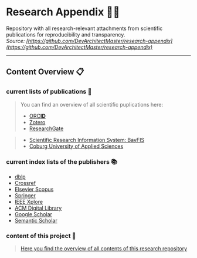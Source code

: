 # Research Appendix 👨‍🎓
Repository with all research-relevant attachments from scientific publications for reproducibility and transparency.  
*Source: [https://github.com/DevArchitectMaster/research-appendix](https://github.com/DevArchitectMaster/research-appendix)*

---


## Content Overview 📋



### current lists of publications 🧾

> You can find an overview of all scientific puplications here:
  > * [ORC**ID**](https://orcid.org/0000-0001-7382-8333)
  > * [Zotero](https://www.zotero.org/fboeck)
  > * [ResearchGate](https://www.researchgate.net/profile/Felix-Boeck)


  > * [Scientific Research Information System: BayFIS](https://forschung.hs-coburg.de/de/person/2073)
  > * [Coburg University of Applied Sciences](https://www.hs-coburg.de/boeck)


### current index lists of the publishers 📚

* [dblp](https://dblp.uni-trier.de/pid/259/3517.html)
* [Crossref](https://search.crossref.org/?q=Felix%20B%C3%B6ck)
* [Elsevier Scopus](https://www.scopus.com/authid/detail.uri?authorId=57215432483)
* [Springer](#)
* [IEEE Xplore](#)
* [ACM Digital Library](#)
* [Google Scholar](https://scholar.google.de/citations?user=YbAldy0AAAAJ)
* [Semantic Scholar](https://www.semanticscholar.org/author/Felix-B%C3%B6ck/117777351)



### content of this project 📑

> [Here you find the overview of all contents of this research repository](content.md)
